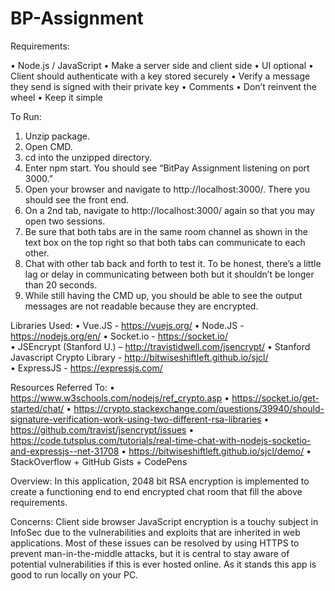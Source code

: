 # BP-Assignment

Requirements:

•	Node.js / JavaScript
•	Make a server side and client side
•	UI optional
•	Client should authenticate with a key stored securely
•	Verify a message they send is signed with their private key
•	Comments
•	Don’t reinvent the wheel
•	Keep it simple

To Run: 
1.	Unzip package.
2.	Open CMD.
3.	cd into the unzipped directory.
4.	Enter npm start. You should see “BitPay Assignment listening on port 3000.”
5.	Open your browser and navigate to http://localhost:3000/. There you should see the front end.
6.	On a 2nd tab, navigate to http://localhost:3000/ again so that you may open two sessions.
7.	Be sure that both tabs are in the same room channel as shown in the text box on the top right so that both tabs can communicate to each other. 
8.	Chat with other tab back and forth to test it. To be honest, there’s a little lag or delay in communicating between both but it shouldn’t be longer than 20 seconds. 
9.	While still having the CMD up, you should be able to see the output messages are not readable because they are encrypted. 

Libraries Used:
•	Vue.JS - https://vuejs.org/ 
•	Node.JS - https://nodejs.org/en/ 
•	Socket.io - https://socket.io/  
•	JSEncrypt (Stanford U.) – http://travistidwell.com/jsencrypt/ 
•	Stanford Javascript Crypto Library - http://bitwiseshiftleft.github.io/sjcl/  
•	ExpressJS - https://expressjs.com/ 

Resources Referred To: 
•	https://www.w3schools.com/nodejs/ref_crypto.asp
•	https://socket.io/get-started/chat/ 
•	https://crypto.stackexchange.com/questions/39940/should-signature-verification-work-using-two-different-rsa-libraries
•	https://github.com/travist/jsencrypt/issues
•	https://code.tutsplus.com/tutorials/real-time-chat-with-nodejs-socketio-and-expressjs--net-31708
•	https://bitwiseshiftleft.github.io/sjcl/demo/ 
•	StackOverflow + GitHub Gists + CodePens

Overview: 
In this application, 2048 bit RSA encryption is implemented to create a functioning end to end encrypted chat room that fill the above requirements.

Concerns:
Client side browser JavaScript encryption is a touchy subject in InfoSec due to the vulnerabilities and exploits that are inherited in web applications. Most of these issues can be resolved by using HTTPS to prevent man-in-the-middle attacks, but it is central to stay aware of potential vulnerabilities if this is ever hosted online. As it stands this app is good to run locally on your PC.
